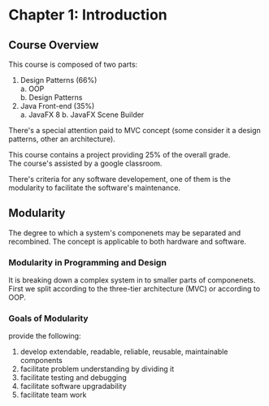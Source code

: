 # Chapter 1: Introduction

## Course Overview
This course is composed of two parts:  
1. Design Patterns (66%)  
a. OOP  
b. Design Patterns
2. Java Front-end (35%)  
a. JavaFX 8
b. JavaFX Scene Builder

There's a special attention paid to MVC concept (some consider it a design patterns, other an architecture).  

This course contains a project providing 25% of the overall grade.  
The course's assisted by a google classroom.

There's criteria for any software developement, one of them is the modularity to facilitate the software's maintenance.

## Modularity

The degree to which a system's componenets may be separated and recombined. The concept is applicable to both hardware and software.

### Modularity in Programming and Design

It is breaking down a complex system in to smaller parts of componenets. First we split according to the three-tier architecture (MVC) or according to OOP.

### Goals of Modularity
provide the following:  
1. develop extendable, readable, reliable, reusable, maintainable components
2. facilitate problem understanding by dividing it
3. facilitate testing and debugging
4. facilitate software upgradability
5. facilitate team work

